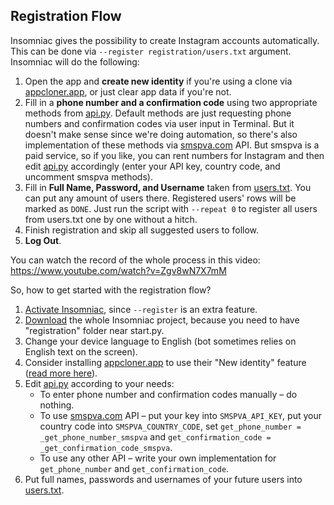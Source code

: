 ## Registration Flow

Insomniac gives the possibility to create Instagram accounts automatically. This can be done via `--register registration/users.txt` argument. Insomniac will do the following:
1. Open the app and **create new identity** if you're using a clone via [appcloner.app](https://appcloner.app), or just clear app data if you're not.
2. Fill in a **phone number and a confirmation code** using two appropriate methods from [api.py](https://github.com/alexal1/Insomniac/blob/master/registration/api.py). Default methods are just requesting phone numbers and confirmation codes via user input in Terminal. But it doesn't make sense since we're doing automation, so there's also implementation of these methods via [smspva.com](http://smspva.com/) API. But smspva is a paid service, so if you like, you can rent numbers for Instagram and then edit [api.py](https://github.com/alexal1/Insomniac/blob/master/registration/api.py) accordingly (enter your API key, country code, and uncomment smspva methods).
3. Fill in **Full Name, Password, and Username** taken from [users.txt](https://github.com/alexal1/Insomniac/blob/master/registration/users.txt). You can put any amount of users there. Registered users' rows will be marked as `DONE`. Just run the script with `--repeat 0` to register all users from users.txt one by one without a hitch.
4. Finish registration and skip all suggested users to follow.
5. **Log Out**.

You can watch the record of the whole process in this video:
https://www.youtube.com/watch?v=Zgv8wN7X7mM

So, how to get started with the registration flow?
1. [Activate Insomniac](https://insomniac-bot.com/activate/), since `--register` is an extra feature.
2. [Download](https://github.com/alexal1/Insomniac/archive/master.zip) the whole Insomniac project, because you need to have "registration" folder near start.py.
3. Change your device language to English (bot sometimes relies on English text on the screen).
4. Consider installing [appcloner.app](https://appcloner.app) to use their "New identity" feature ([read more here](https://appcloner.blog/2020/08/29/new-identity/)).
5. Edit [api.py](https://github.com/alexal1/Insomniac/blob/master/registration/api.py) according to your needs:
   * To enter phone number and confirmation codes manually – do nothing.
   * To use [smspva.com](http://smspva.com/) API – put your key into `SMSPVA_API_KEY`, put your country code into `SMSPVA_COUNTRY_CODE`, set `get_phone_number = _get_phone_number_smspva` and `get_confirmation_code = _get_confirmation_code_smspva`.
   * To use any other API – write your own implementation for `get_phone_number` and `get_confirmation_code`.
6. Put full names, passwords and usernames of your future users into [users.txt](https://github.com/alexal1/Insomniac/blob/master/registration/users.txt).
